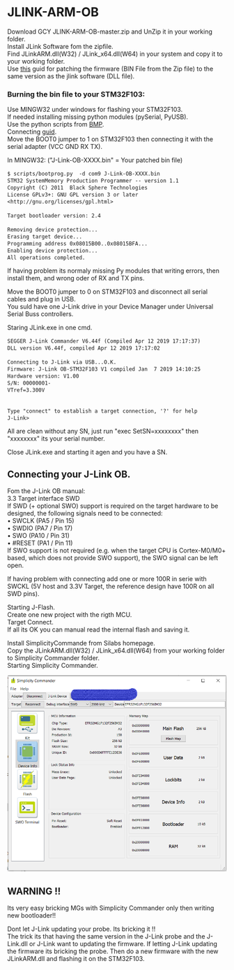 # JLINK-ARM-OB
   
Download GCY JLINK-ARM-OB-master.zip and UnZip it in your working folder.  
Install JLink Software fom the zipfile.  
Find JLinkARM.dll(W32) / JLink_x64.dll(W64) in your system and copy it to your working folder.  
Use [this](https://www.programmersought.com/article/93352322668/) guid for patching the firmware (BIN File from the Zip file) to the same version as the jlink software (DLL file).  

### Burning the bin file to your STM32F103:  
Use MINGW32 under windows for flashing your STM32F103.  
If needed installing missing python modules (pySerial, PyUSB).   
Use the python scripts from [BMP](https://github.com/blacksphere/blackmagic/tree/master/scripts).   
Connecting [guid](https://medium.com/@paramaggarwal/converting-an-stm32f103-board-to-a-black-magic-probe-c013cf2cc38c).   
Move the BOOT0 jumper to 1 on STM32F103 then connecting it with the serial adapter (VCC GND RX TX).  

In MINGW32:  ("J-Link-OB-XXXX.bin" = Your patched bin file)

``` 
$ scripts/bootprog.py  -d com9 J-Link-OB-XXXX.bin  
STM32 SystemMemory Production Programmer -- version 1.1  
Copyright (C) 2011  Black Sphere Technologies  
License GPLv3+: GNU GPL version 3 or later <http://gnu.org/licenses/gpl.html>  
  
Target bootloader version: 2.4  
  
Removing device protection...  
Erasing target device...  
Programming address 0x08015B00..0x08015BFA...  
Enabling device protection...  
All operations completed.  
```  
  
If having problem its normaly missing Py modules that writing errors, then install them, and wrong oder of RX and TX pins.  
  
Move the BOOT0 jumper to 0 on STM32F103 and disconnect all serial cables and plug in USB.  
You suld have one J-Link drive in your Device Manager under Universal Serial Buss controllers.  
  

Staring JLink.exe in one cmd.  
  
``` PS C:\msys32\home\Mattias\BMP_FW\swlink> & 'C:\Program Files (x86)\SEGGER\JLink_V644f\JLink.exe'  
SEGGER J-Link Commander V6.44f (Compiled Apr 12 2019 17:17:37)  
DLL version V6.44f, compiled Apr 12 2019 17:17:02  
  
Connecting to J-Link via USB...O.K.  
Firmware: J-Link OB-STM32F103 V1 compiled Jan  7 2019 14:10:25  
Hardware version: V1.00  
S/N: 00000001-  
VTref=3.300V  
  
  
Type "connect" to establish a target connection, '?' for help  
J-Link>  
```  
 All are clean without any SN, just run "exec SetSN=xxxxxxxx" then "xxxxxxxx" its your serial number.  

Close JLink.exe and starting it agen and you have a SN.  


## Connecting your J-Link OB.  

Fom the J-Link OB manual:  
3.3 Target interface SWD  
If SWD (+ optional SWO) support is required on the target hardware to be designed, the following signals need to be connected:  
• SWCLK (PA5 / Pin 15)  
• SWDIO (PA7 / Pin 17)  
• SWO (PA10 / Pin 31)  
• #RESET (PA1 / Pin 11)  
If SWO support is not required (e.g. when the target CPU is Cortex-M0/M0+ based, which does not provide SWO support), the SWO signal can be left open.  
  
  
If having problem with connecting add one or more 100R in serie with SWCKL (5V host and 3.3V Target, the reference design have 100R on all SWD pins).    
  
Starting J-Flash.  
Create one new project with the rigth MCU.  
Target Connect.  
If all its OK you can manual read the internal flash and saving it. 
  
Install SimplicityCommande from Silabs homepage.  
Copy the JLinkARM.dll(W32) / JLink_x64.dll(W64) from your working folder to Simplicity Commander folder.  
Starting Simplicity Commander.  
  
[<img src="SC01.PNG" alt="SimplicityCommander" width="512">](E1743.jpg)
    
 
## WARNING !!
Its very easy bricking MGs with Simplicity Commander only then writing new bootloader!!  
 
 Dont let J-Link updating your probe. Its bricking it !!   
The trick its that having the same version in the J-Link probe and the J-Link.dll or J-Link want to updating the firmware. If letting J-Link updating the firmware its bricking the probe. Then do a new firmware with the new JLinkARM.dll and flashing it on the STM32F103.     




